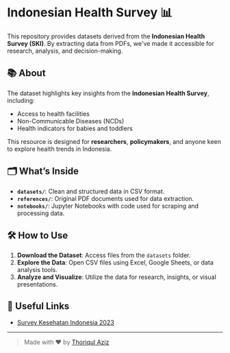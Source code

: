 # Indonesian Health Survey 📊

This repository provides datasets derived from the **Indonesian Health Survey (SKI)**. By extracting data from PDFs, we've made it accessible for research, analysis, and decision-making.

## 📚 About

The dataset highlights key insights from the **Indonesian Health Survey**, including:  
- Access to health facilities  
- Non-Communicable Diseases (NCDs)  
- Health indicators for babies and toddlers  

This resource is designed for **researchers**, **policymakers**, and anyone keen to explore health trends in Indonesia.

## 🗂 What’s Inside

- **`datasets/`**: Clean and structured data in CSV format.  
- **`references/`**: Original PDF documents used for data extraction.  
- **`notebooks/`**: Jupyter Notebooks with code used for scraping and processing data.  

## 🛠️ How to Use

1. **Download the Dataset**: Access files from the `datasets` folder.  
2. **Explore the Data**: Open CSV files using Excel, Google Sheets, or data analysis tools.  
3. **Analyze and Visualize**: Utilize the data for research, insights, or visual presentations.

## 🔗 Useful Links

- [Survey Kesehatan Indonesia 2023](https://www.badankebijakan.kemkes.go.id/hasil-ski-2023/)

---

> Made with ❤️ by [Thoriqul Aziz](https://github.com/riqulaziz)
